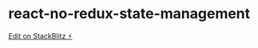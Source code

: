 # react-no-redux-state-management

[Edit on StackBlitz ⚡️](https://stackblitz.com/edit/react-no-redux-state-management)